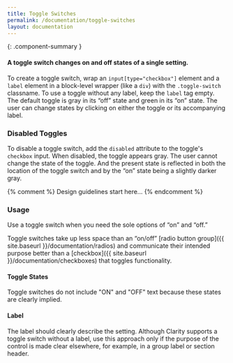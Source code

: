 ```yaml
---
title: Toggle Switches
permalink: /documentation/toggle-switches
layout: documentation
---
```


{: .component-summary }
#### A toggle switch changes on and off states of a single setting.

To create a toggle switch, wrap an <code class="clr-code">input[type="checkbox"]</code> element and a <code class="clr-code">label</code> element in a block-level wrapper (like a <code class="clr-code">div</code>) with the <code class="clr-code">.toggle-switch</code> classname. To use a toggle without any label, keep the <code class="clr-code">label</code> tag empty.
The default toggle is gray in its “off” state and green in its “on” state. The user can change states by clicking on either the toggle or its accompanying label.


### Disabled Toggles

To disable a toggle switch, add the <code class="clr-code">disabled</code> attribute to the toggle's <code class="clr-code">checkbox</code> input.
When disabled, the toggle appears gray. The user cannot change the state of the toggle. And the present state is reflected in both the location of the toggle switch and by the “on” state being a slightly darker gray.


<clr-toggles-demo></clr-toggles-demo>

{% comment %}
    Design guidelines start here...
{% endcomment %}

### Usage

Use a toggle switch when you need the sole options of “on” and “off.”

Toggle switches take up less space than an “on/off” [radio button group]({{ site.baseurl }}/documentation/radios) and communicate their intended purpose better than a [checkbox]({{ site.baseurl }}/documentation/checkboxes) that toggles functionality.

#### Toggle States

Toggle switches do not include "ON" and "OFF" text because these states are clearly implied.

#### Label

The label should clearly describe the setting.  Although Clarity supports a toggle switch without a label, use this approach only if the purpose of the control is made clear elsewhere, for example, in a group label or section header.
